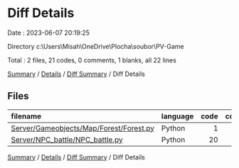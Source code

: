 # Diff Details

Date : 2023-06-07 20:19:25

Directory c:\\Users\\Misah\\OneDrive\\Plocha\\soubor\\PV-Game

Total : 2 files,  21 codes, 0 comments, 1 blanks, all 22 lines

[Summary](results.md) / [Details](details.md) / [Diff Summary](diff.md) / Diff Details

## Files
| filename | language | code | comment | blank | total |
| :--- | :--- | ---: | ---: | ---: | ---: |
| [Server/Gameobjects/Map/Forest/Forest.py](/Server/Gameobjects/Map/Forest/Forest.py) | Python | 1 | 0 | 0 | 1 |
| [Server/NPC_battle/NPC_battle.py](/Server/NPC_battle/NPC_battle.py) | Python | 20 | 0 | 1 | 21 |

[Summary](results.md) / [Details](details.md) / [Diff Summary](diff.md) / Diff Details